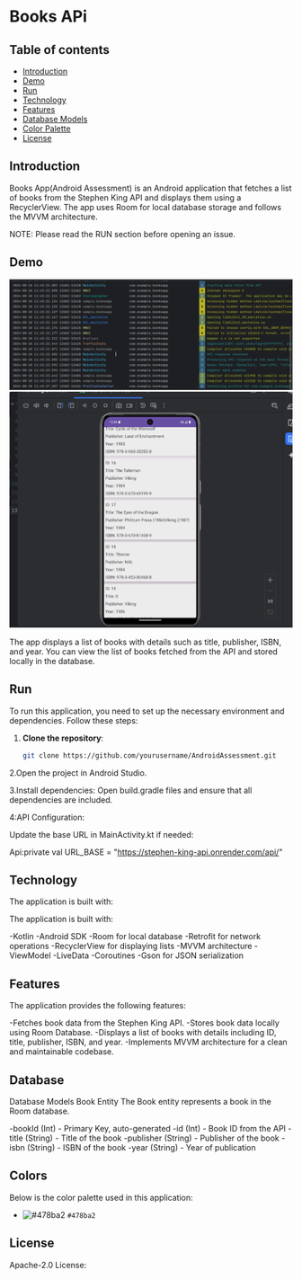 # Books APi 
## Table of contents

- [Introduction](#introduction)
- [Demo](#demo)
- [Run](#run)
- [Technology](#technology)
- [Features](#features)
- [Database Models](#database)
- [Color Palette](#colors)
- [License](#license)

## Introduction

Books App(Android Assessment) is an Android application that fetches a list of books from the Stephen King API and displays them using a RecyclerView. The app uses Room for local database storage and follows the MVVM architecture.


NOTE: Please read the RUN section before opening an issue.

## Demo

![screenshot](Screenshot1.png)
![screenshot](Screenshot2.png)



The app displays a list of books with details such as title, publisher, ISBN, and year. You can view the list of books fetched from the API and stored locally in the database.
## Run

To run this application, you need to set up the necessary environment and dependencies. Follow these steps:

1. **Clone the repository**:
   ```bash
   git clone https://github.com/yourusername/AndroidAssessment.git
2.Open the project in Android Studio.

3.Install dependencies: Open build.gradle files and ensure that all dependencies are included.

4:API Configuration:

Update the base URL in MainActivity.kt if needed:

Api:private val URL_BASE = "https://stephen-king-api.onrender.com/api/"


## Technology

The application is built with:

The application is built with:

-Kotlin
-Android SDK
-Room for local database
-Retrofit for network operations
-RecyclerView for displaying lists
-MVVM architecture
-ViewModel
-LiveData
-Coroutines
-Gson for JSON serialization

## Features

The application provides the following features:

-Fetches book data from the Stephen King API.
-Stores book data locally using Room Database.
-Displays a list of books with details including ID, title, publisher, ISBN, and year.
-Implements MVVM architecture for a clean and maintainable codebase.


## Database

Database Models
Book Entity
The Book entity represents a book in the Room database.

-bookId (Int) - Primary Key, auto-generated
-id (Int) - Book ID from the API
-title (String) - Title of the book
-publisher (String) - Publisher of the book
-isbn (String) - ISBN of the book
-year (String) - Year of publication



## Colors

Below is the color palette used in this application:

- ![#478ba2](https://via.placeholder.com/15/478ba2/000000?text=+) `#478ba2`


## License

Apache-2.0 License:
